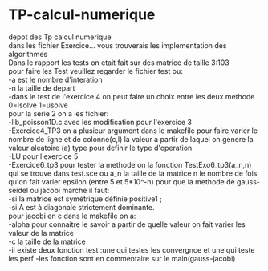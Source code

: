 # TP-calcul-numerique
depot des Tp calcul numerique  
dans les fichier Exercice... vous trouverais les implementation des algorithmes  
Dans le rapport les tests on etait fait sur des matrice de taille 3:103  
pour faire les Test veuillez regarder le fichier test ou:  
  -a est le nombre d'interation   
  -n la taille de depart  
  -dans le test de l'exercice 4 on peut faire un choix entre les deux methode 0=lsolve 1=usolve  
  pour la serie 2 on a les fichier:  
    -lib_poisson1D.c avec les modification pour l'exercice 3  
    -Exercice4_TP3 on a plusieur argument dans le makefile pour faire varier le nombre de ligne et de colonne(c,l) la valeur a partir de laquel on genere la valeur aleatoire (a) type pour definir le type d'operation  
    -LU pour l'exercice 5  
    -Exercice6_tp3 pour tester la methode on la fonction TestExo6_tp3(a_n,n) qui se trouve dans test.sce ou a_n la taille de la matrice n le nombre de fois qu'on fait varier epsilon (entre 5 et 5*10^-n) pour que la methode de gauss-seidel ou jacobi marche il faut:  
      -si la matrice  est symétrique définie positive1 ;  
      -si A est à diagonale strictement dominante.  
pour jacobi en c dans le makefile on a:  
  -alpha pour connaitre le savoir a partir de quelle valeur on fait varier les valeur de la matrice  
  -c la taille de la matrice  
  -il existe deux fonction test :une qui testes les convergnce et une qui teste les perf
  -les fonction sont en commentaire sur le main(gauss-jacobi)
    
